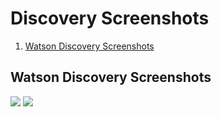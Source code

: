 # Discovery Screenshots

1. [Watson Discovery Screenshots](#wds-flows-design)


## Watson Discovery Screenshots

<img src="/design-docs/images/wds-1.png"/>

<img src="/design-docs/images/wds-2.png"/>

